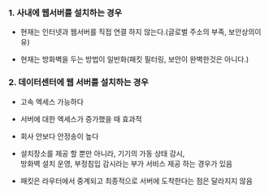 ### 1. 사내에 웹서버를 설치하는 경우

- 현재는 인터넷과 웹서버를 직접 연결 하지 않는다.(글로벌 주소의 부족, 보안상의이유)

- 현재는 방화벽을 두는 방법이 일반화(패킷 필터링, 보안이 완벽한것은 아니다.)

### 2. 데이터센터에 웹 서버를 설치하는 경우

- 고속 엑세스 가능하다

- 서버에 대한 엑세스가 증가했을 때 효과적

- 회사 안보다 안정송이 높다

- 설치장소를 제공 할 뿐만 아니라, 기기의 가동 상태 감시,  
  방화벽 설치 운영, 부정침입 감시라는 부가 서비스 제공 하는 경우가 있음  
  
- 패킷은 라우터에서 중계되고 최종적으로 서버에 도착한다는 점은 달라지지 않음
